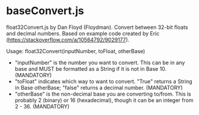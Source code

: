 # baseConvert.js

float32Convert.js by Dan Floyd (Floydman). Convert between 32-bit floats and
decimal numbers. Based on example code created by Eric
(https://stackoverflow.com/a/10564792/9029177).

Usage: float32Convert(inputNumber, toFloat, otherBase)
- "inputNumber" is the number you want to convert. This can be in any base and
MUST be formatted as a String if it is not in Base 10. (MANDATORY)
- "toFloat" indicates which way to want to convert. "True" returns a String in
Base otherBase; "false" returns a decimal number. (MANDATORY)
- "otherBase" is the non-decimal base you are converting to/from. This is
probably 2 (binary) or 16 (hexadecimal), though it can be an integer from
2 - 36. (MANDATORY)
